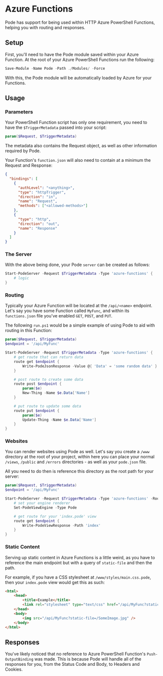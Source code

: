 # Azure Functions

Pode has support for being used within HTTP Azure PowerShell Functions, helping you with routing and responses.

## Setup

First, you'll need to have the Pode module saved within your Azure Function. At the root of your Azure PowerShell Functions run the following:

```powershell
Save-Module -Name Pode -Path ./Modules/ -Force
```

With this, the Pode module will be automatically loaded by Azure for your Functions.

## Usage

### Parameters

Your PowerShell Function script has only one requirement, you need to have the `$TriggerMetadata` passed into your script:

```powershell
param($Request, $TriggerMetadata)
```

The metadata also contains the Request object, as well as other information required by Pode.

Your Function's `function.json` will also need to contain at a minimum the Request and Response:

```json
{
  "bindings": [
    {
      "authLevel": "<anything>",
      "type": "httpTrigger",
      "direction": "in",
      "name": "Request",
      "methods": ["<allowed-methods>"]
    },
    {
      "type": "http",
      "direction": "out",
      "name": "Response"
    }
  ]
}
```

### The Server

With the above being done, your Pode `server` can be created as follows:

```powershell
Start-PodeServer -Request $TriggerMetadata -Type 'azure-functions' {
    # logic
}
```

### Routing

Typically your Azure Function will be located at the `/api/<name>` endpoint. Let's say you have some Function called `MyFunc`, and within its `functions.json` file you've enabled `GET`, `POST`, and `PUT`.

The following `run.ps1` would be a simple example of using Pode to aid with routing in this Function:

```powershell
param($Request, $TriggerMetadata)
$endpoint = '/api/MyFunc'

Start-PodeServer -Request $TriggerMetadata -Type 'azure-functions' {
    # get route that can return data
    route get $endpoint {
        Write-PodeJsonResponse -Value @{ 'Data' = 'some random data' }
    }

    # post route to create some data
    route post $endpoint {
        param($e)
        New-Thing -Name $e.Data['Name']
    }

    # put route to update some data
    route put $endpoint {
        param($e)
        Update-Thing -Name $e.Data['Name']
    }
}
```

### Websites

You can render websites using Pode as well. Let's say you create a `/www` directory at the root of your project, within here you can place your normal `/views`, `/public` and `/errors` directories - as well as your `pode.json` file.

All you need to do then is reference this directory as the root path for your server:

```powershell
param($Request, $TriggerMetadata)
$endpoint = '/api/MyFunc'

Start-PodeServer -Request $TriggerMetadata -Type 'azure-functions' -RootPath '../www' {
    # set your engine renderer
    Set-PodeViewEngine -Type Pode

    # get route for your 'index.pode' view
    route get $endpoint {
        Write-PodeViewResponse -Path 'index'
    }
}
```

### Static Content

Serving up static content in Azure Functions is a little weird, as you have to reference the main endpoint but with a query of `static-file` and then the path.

For example, if you have a CSS stylesheet at `/www/styles/main.css.pode`, then your `index.pode` view would get this as such:

```html
<html>
    <head>
        <title>Example</title>
        <link rel="stylesheet" type="text/css" href="/api/MyFunc?static-file=/styles/main.css.pode">
    </head>
    <body>
        <img src="/api/MyFunc?static-file=/SomeImage.jpg" />
    </body>
</html>
```

## Responses

You've likely noticed that no reference to Azure PowerShell Function's `Push-OutputBinding` was made. This is because Pode will handle all of the responses for you, from the Status Code and Body, to Headers and Cookies.